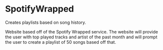 # SpotifyWrapped
Creates playlists based on song history.

Website based off of the Spotify Wrapped service. The website will provide the user with top played tracks and artist of the past month and will prompt the user to create a playlist of 50 songs based off that. 